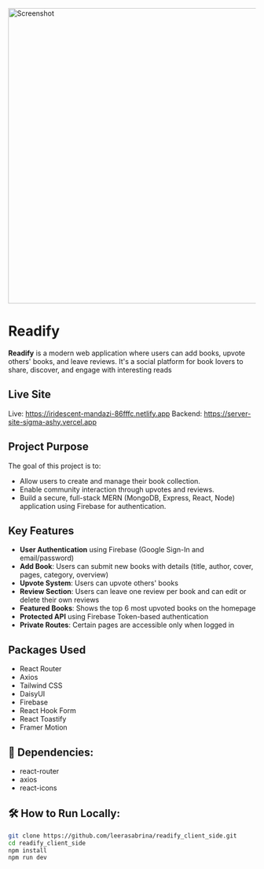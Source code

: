  <img src="https://i.ibb.co.com/Zz1F24n2/Screenshot-2025-08-08-162345.png" alt="Screenshot" width="600"/>

# Readify

**Readify** is a modern web application where users can add books, upvote others' books, and leave reviews. It's a social platform for book lovers to share, discover, and engage with interesting reads

##  Live Site

 Live: https://iridescent-mandazi-86fffc.netlify.app
 Backend: https://server-site-sigma-ashy.vercel.app 

## Project Purpose

The goal of this project is to:
- Allow users to create and manage their book collection.
- Enable community interaction through upvotes and reviews.
- Build a secure, full-stack MERN (MongoDB, Express, React, Node) application using Firebase for authentication.

##  Key Features

-  **User Authentication** using Firebase (Google Sign-In and email/password)
-  **Add Book**: Users can submit new books with details (title, author, cover, pages, category, overview)
-  **Upvote System**: Users can upvote others' books 
-  **Review Section**: Users can leave one review per book and can edit or delete their own reviews
-  **Featured Books**: Shows the top 6 most upvoted books on the homepage
-  **Protected API** using Firebase Token-based authentication
-  **Private Routes**: Certain pages are accessible only when logged in

## Packages Used

- React Router 
- Axios
- Tailwind CSS
- DaisyUI
- Firebase
- React Hook Form
- React  Toastify
- Framer Motion
  
## 🧰 Dependencies:
- react-router
- axios
- react-icons


## 🛠️ How to Run Locally:
```bash
git clone https://github.com/leerasabrina/readify_client_side.git
cd readify_client_side
npm install
npm run dev

